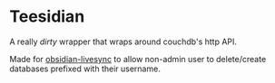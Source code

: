 # Teesidian

A really *dirty* wrapper that wraps around couchdb's http API.

Made for [obsidian-livesync](https://github.com/vrtmrz/obsidian-livesync) to allow non-admin user to delete/create databases prefixed with their username.

